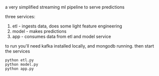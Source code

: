 a very simplified streaming ml pipeline to serve predictions

three services:

1. etl - ingests data, does some light feature engineering
2. model - makes predictions
3. app - consumes data from etl and model service  


to run you'll need kafka installed locally, and mongodb running. then start the services
```
python etl.py     
python model.py  
python app.py    
```